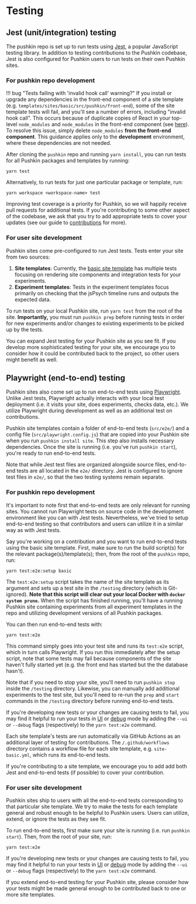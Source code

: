 # Testing

## Jest (unit/integration) testing

The pushkin repo is set up to run tests using [Jest](https://jestjs.io/), a popular JavaScript testing library. In addition to testing contributions to the Pushkin codebase, Jest is also configured for Pushkin users to run tests on their own Pushkin sites.

### For pushkin repo development

!!! bug "Tests failing with 'invalid hook call' warning?"
    If you install or upgrade any dependencies in the front-end component of a site template (e.g. `templates/sites/basic/src/pushkin/front-end`), some of the site template tests will fail, and you'll see a number of errors, including "invalid hook call". This occurs because of duplicate copies of React in your top-level `node_modules` and `node_modules` in the front-end component (see [here](https://legacy.reactjs.org/warnings/invalid-hook-call-warning.html#duplicate-react)). To resolve this issue, simply delete `node_modules` **from the front-end component**. This guidance applies only to the **development** environment, where these dependencies are not needed.

After cloning the `pushkin` repo and running `yarn install`, you can run tests for all Pushkin packages and templates by running:

```
yarn test
```

Alternatively, to run tests for just one particular package or template, run:

```
yarn workspace <workspace-name> test
```

Improving test coverage is a priority for Pushkin, so we will happily receive pull requests for additional tests. If you're contributing to some other aspect of the codebase, we ask that you try to add appropriate tests to cover your updates (see our guide to [contributions](./contributions.md) for more).

### For user site development

Pushkin sites come pre-configured to run Jest tests. Tests enter your site from two sources:

1. **Site templates**: Currently, the [basic site template](../site-templates/site-basic.md) has multiple tests focusing on rendering site components and integration tests for your experiments.
2. **Experiment templates**: Tests in the experiment templates focus primarily on checking that the jsPsych timeline runs and outputs the expected data.

To run tests on your local Pushkin site, run `yarn test` from the root of the site. **Importantly,** you must run `pushkin prep` before running tests in order for new experiments and/or changes to existing experiments to be picked up by the tests.

You can expand Jest testing for your Pushkin site as you see fit. If you develop more sophisticated testing for your site, we encourage you to consider how it could be contributed back to the project, so other users might benefit as well.

## Playwright (end-to-end) testing

Pushkin sites also come set up to run end-to-end tests using [Playwright](https://playwright.dev/). Unlike Jest tests, Playwright actually interacts with your local test deployment (i.e. it visits your site, does experiments, checks data, etc.). We utilize Playwright during development as well as an additional test on contributions.

Pushkin site templates contain a folder of end-to-end tests (`src/e2e/`) and a config file (`src/playwright.config.js`) that are copied into your Pushkin site when you run `pushkin install site`. This step also installs necessary dependencies. Once the site is running (i.e. you've run `pushkin start`), you're ready to run end-to-end tests.

Note that while Jest test files are organized alongside source files, end-to-end tests are all located in the `e2e/` directory. Jest is configured to ignore test files in `e2e/`, so that the two testing systems remain separate.

### For pushkin repo development

It's important to note first that end-to-end tests are only relevant for running sites. You cannot run Playwright tests on source code in the development environment like you can with Jest tests. Nevertheless, we've tried to setup end-to-end testing so that contributors and users can utilize it in a similar way as with Jest tests.

Say you're working on a contribution and you want to run end-to-end tests using the basic site template. First, make sure to run the build script(s) for the relevant package(s)/template(s); then, from the root of the `pushkin` repo, run:

```
yarn test:e2e:setup basic
```

The `test:e2e:setup` script takes the name of the site template as its argument and sets up a test site in the `/testing` directory (which is Git-ignored). **Note that this script will clear out your local Docker with `docker system prune`.** When the script has finished running, you'll have a running Pushkin site containing experiments from all experiment templates in the repo and utilizing development versions of all Pushkin packages.

You can then run end-to-end tests with:

```
yarn test:e2e
```

This command simply goes into your test site and runs its `test:e2e` script, which in turn calls Playwright. If you run this immediately after the setup script, note that some tests may fail because components of the site haven't fully started yet (e.g. the front end has started but the the database hasn't).

Note that if you need to stop your site, you'll need to run `pushkin stop` inside the `/testing` directory. Likewise, you can manually add additional experiments to the test site, but you'll need to re-run the `prep` and `start` commands in the `/testing` directory before running end-to-end tests.

If you're developing new tests or your changes are causing tests to fail, you may find it helpful to run your tests in [UI](https://playwright.dev/docs/test-ui-mode) or [debug](https://playwright.dev/docs/debug) mode by adding the `--ui` or `--debug` flags (respectively) to the `yarn test:e2e` command.

Each site template's tests are run automatically via GitHub Actions as an additional layer of testing for contributions. The `/.github/workflows` directory contains a workflow file for each site template, e.g. `site-basic.yml`, which runs its end-to-end tests.

If you're contributing to a site template, we encourage you to add add both Jest and end-to-end tests (if possible) to cover your contribution. 

### For user site development

Pushkin sites ship to users with all the end-to-end tests corresponding to that particular site template. We try to make the tests for each template general and robust enough to be helpful to Pushkin users. Users can utilize, extend, or ignore the tests as they see fit.

To run end-to-end tests, first make sure your site is running (i.e. run `pushkin start`). Then, from the root of your site, run:

```
yarn test:e2e
```

If you're developing new tests or your changes are causing tests to fail, you may find it helpful to run your tests in [UI](https://playwright.dev/docs/test-ui-mode) or [debug](https://playwright.dev/docs/debug) mode by adding the `--ui` or `--debug` flags (respectively) to the `yarn test:e2e` command.

If you extend end-to-end testing for your Pushkin site, please consider how your tests might be made general enough to be contributed back to one or more site templates.
